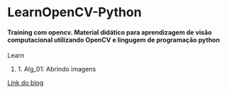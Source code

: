 # LearnOpenCV-Python

#### Training com opencv. Material didático para aprendizagem de visão computacional utilizando OpenCV e lingugem de programação python

<p>Learn</p>
<ol>
  <li>1. Alg_01: Abrindo imagens</li>  
</ol>


<a href="http://novos-cientistas.blogspot.com/2018/07/opencv-training-2.html" targe="_blank">Link do blog</a>
